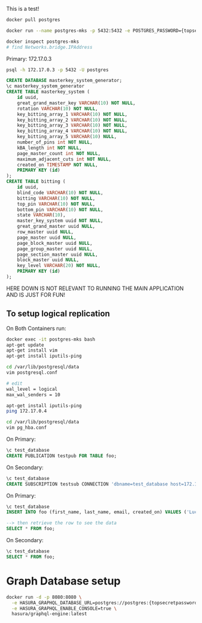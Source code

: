 This is a test!

```bash
docker pull postgres
```

```bash
docker run --name postgres-mks -p 5432:5432 -e POSTGRES_PASSWORD={topsecretpassword} -d postgres
```

```bash
docker inspect postgres-mks
# find Networks.bridge.IPAddress
```
Primary: 172.17.0.3

```bash
psql -h 172.17.0.3 -p 5432 -U postgres
```

```sql
CREATE DATABASE masterkey_system_generator;
\c masterkey_system_generator
CREATE TABLE masterkey_system (
    id uuid,
    great_grand_master_key VARCHAR(10) NOT NULL,
    rotation VARCHAR(10) NOT NULL,
    key_bitting_array_1 VARCHAR(10) NOT NULL,
    key_bitting_array_2 VARCHAR(10) NOT NULL,
    key_bitting_array_3 VARCHAR(10) NOT NULL,
    key_bitting_array_4 VARCHAR(10) NOT NULL,
    key_bitting_array_5 VARCHAR(10) NULL,
    number_of_pins int NOT NULL,
    kBA_length int NOT NULL,
    page_master_count int NOT NULL,
    maximum_adjacent_cuts int NOT NULL,
    created_on TIMESTAMP NOT NULL,
    PRIMARY KEY (id)
);
CREATE TABLE bitting (
    id uuid,
    blind_code VARCHAR(10) NOT NULL,
    bitting VARCHAR(10) NOT NULL,
    top_pin VARCHAR(10) NOT NULL,
    bottom_pin VARCHAR(10) NOT NULL,
    state VARCHAR(10),
    master_key_system uuid NOT NULL,
    great_grand_master uuid NULL,
    row_master uuid NULL,
    page_master uuid NULL,
    page_block_master uuid NULL,
    page_group_master uuid NULL,
    page_section_master uuid NULL,
    block_master uuid NULL,
    key_level VARCHAR(20) NOT NULL,
    PRIMARY KEY (id)
);
```

HERE DOWN IS NOT RELEVANT TO RUNNING THE MAIN APPLICATION AND IS JUST FOR FUN!

## To setup logical replication

On Both Containers run:
```bash
docker exec -it postgres-mks bash
apt-get update
apt-get install vim
apt-get install iputils-ping
```

```bash
cd /var/lib/postgresql/data
vim postgresql.conf

# edit
wal_level = logical
max_wal_senders = 10
```

```bash
apt-get install iputils-ping
ping 172.17.0.4
```

```bash
cd /var/lib/postgresql/data
vim pg_hba.conf
```

On Primary:
```sql
\c test_database
CREATE PUBLICATION testpub FOR TABLE foo;
```

On Secondary:
```sql
\c test_database
CREATE SUBSCRIPTION testsub CONNECTION 'dbname=test_database host=172.17.0.2 user=postgres password={topsecretpassword}' PUBLICATION testpub;
```

On Primary:
```sql
\c test_database
INSERT INTO foo (first_name, last_name, email, created_on) VALUES ('Lucas', 'Ward', 'lucasward@gmail.com', CURRENT_TIMESTAMP);

--> then retrieve the row to see the data
SELECT * FROM foo;
```

On Secondary:
```sql
\c test_database
SELECT * FROM foo;
```

# Graph Database setup

```bash
docker run -d -p 8080:8080 \
  -e HASURA_GRAPHQL_DATABASE_URL=postgres://postgres:{topsecretpassword}@127.0.0.1:5432/test_database \
  -e HASURA_GRAPHQL_ENABLE_CONSOLE=true \
  hasura/graphql-engine:latest
```